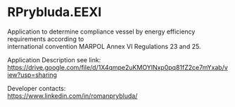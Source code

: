 # RPrybluda.EEXI
Application to determine compliance vessel by energy efficiency requirements according to  
international convention MARPOL Annex VI Regulations 23 and 25.

Application Description see link:  
https://drive.google.com/file/d/1X4qmpe2uKMOYINxp0pq81fZ2ce7mYxab/view?usp=sharing

Developer contacts:  
https://www.linkedin.com/in/romanprybluda/
